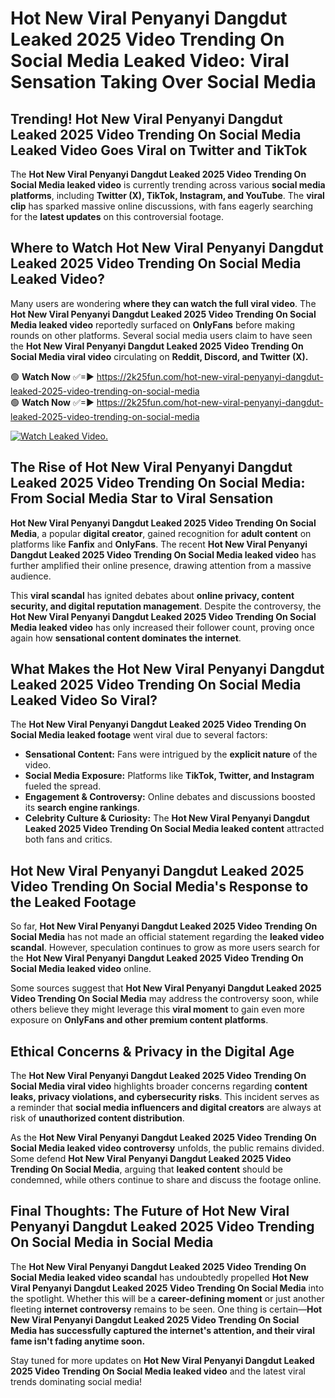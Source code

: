 # Hot New Viral Penyanyi Dangdut Leaked 2025 Video Trending On Social Media Leaked Video: Viral Sensation Taking Over Social Media

## **Trending! Hot New Viral Penyanyi Dangdut Leaked 2025 Video Trending On Social Media Leaked Video Goes Viral on Twitter and TikTok**
The **Hot New Viral Penyanyi Dangdut Leaked 2025 Video Trending On Social Media leaked video** is currently trending across various **social media platforms**, including **Twitter (X), TikTok, Instagram, and YouTube**. The **viral clip** has sparked massive online discussions, with fans eagerly searching for the **latest updates** on this controversial footage.

## **Where to Watch Hot New Viral Penyanyi Dangdut Leaked 2025 Video Trending On Social Media Leaked Video?**
Many users are wondering **where they can watch the full viral video**. The **Hot New Viral Penyanyi Dangdut Leaked 2025 Video Trending On Social Media leaked video** reportedly surfaced on **OnlyFans** before making rounds on other platforms. Several social media users claim to have seen the **Hot New Viral Penyanyi Dangdut Leaked 2025 Video Trending On Social Media viral video** circulating on **Reddit, Discord, and Twitter (X).**

🟢 **Watch Now** ✅=► https://2k25fun.com/hot-new-viral-penyanyi-dangdut-leaked-2025-video-trending-on-social-media  
🟢 **Watch Now** ✅=► https://2k25fun.com/hot-new-viral-penyanyi-dangdut-leaked-2025-video-trending-on-social-media  

[![Watch Leaked Video.](https://miro.medium.com/v2/resize:fit:828/format:webp/1*cilzJN44JGOrTw9NJCrNHA.gif "Watch Leaked Video")](https://2k25fun.com/hot-new-viral-penyanyi-dangdut-leaked-2025-video-trending-on-social-media)

## **The Rise of Hot New Viral Penyanyi Dangdut Leaked 2025 Video Trending On Social Media: From Social Media Star to Viral Sensation**
**Hot New Viral Penyanyi Dangdut Leaked 2025 Video Trending On Social Media**, a popular **digital creator**, gained recognition for **adult content** on platforms like **Fanfix** and **OnlyFans**. The recent **Hot New Viral Penyanyi Dangdut Leaked 2025 Video Trending On Social Media leaked video** has further amplified their online presence, drawing attention from a massive audience.

This **viral scandal** has ignited debates about **online privacy, content security, and digital reputation management**. Despite the controversy, the **Hot New Viral Penyanyi Dangdut Leaked 2025 Video Trending On Social Media leaked video** has only increased their follower count, proving once again how **sensational content dominates the internet**.

## **What Makes the Hot New Viral Penyanyi Dangdut Leaked 2025 Video Trending On Social Media Leaked Video So Viral?**
The **Hot New Viral Penyanyi Dangdut Leaked 2025 Video Trending On Social Media leaked footage** went viral due to several factors:
- **Sensational Content:** Fans were intrigued by the **explicit nature** of the video.
- **Social Media Exposure:** Platforms like **TikTok, Twitter, and Instagram** fueled the spread.
- **Engagement & Controversy:** Online debates and discussions boosted its **search engine rankings**.
- **Celebrity Culture & Curiosity:** The **Hot New Viral Penyanyi Dangdut Leaked 2025 Video Trending On Social Media leaked content** attracted both fans and critics.

## **Hot New Viral Penyanyi Dangdut Leaked 2025 Video Trending On Social Media's Response to the Leaked Footage**
So far, **Hot New Viral Penyanyi Dangdut Leaked 2025 Video Trending On Social Media** has not made an official statement regarding the **leaked video scandal**. However, speculation continues to grow as more users search for the **Hot New Viral Penyanyi Dangdut Leaked 2025 Video Trending On Social Media leaked video** online.

Some sources suggest that **Hot New Viral Penyanyi Dangdut Leaked 2025 Video Trending On Social Media** may address the controversy soon, while others believe they might leverage this **viral moment** to gain even more exposure on **OnlyFans and other premium content platforms**.

## **Ethical Concerns & Privacy in the Digital Age**
The **Hot New Viral Penyanyi Dangdut Leaked 2025 Video Trending On Social Media viral video** highlights broader concerns regarding **content leaks, privacy violations, and cybersecurity risks**. This incident serves as a reminder that **social media influencers and digital creators** are always at risk of **unauthorized content distribution**.

As the **Hot New Viral Penyanyi Dangdut Leaked 2025 Video Trending On Social Media leaked video controversy** unfolds, the public remains divided. Some defend **Hot New Viral Penyanyi Dangdut Leaked 2025 Video Trending On Social Media**, arguing that **leaked content** should be condemned, while others continue to share and discuss the footage online.

## **Final Thoughts: The Future of Hot New Viral Penyanyi Dangdut Leaked 2025 Video Trending On Social Media in Social Media**
The **Hot New Viral Penyanyi Dangdut Leaked 2025 Video Trending On Social Media leaked video scandal** has undoubtedly propelled **Hot New Viral Penyanyi Dangdut Leaked 2025 Video Trending On Social Media** into the spotlight. Whether this will be a **career-defining moment** or just another fleeting **internet controversy** remains to be seen. One thing is certain—**Hot New Viral Penyanyi Dangdut Leaked 2025 Video Trending On Social Media has successfully captured the internet's attention, and their viral fame isn't fading anytime soon.**

Stay tuned for more updates on **Hot New Viral Penyanyi Dangdut Leaked 2025 Video Trending On Social Media leaked video** and the latest viral trends dominating social media!
